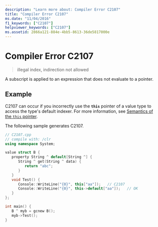 ```yaml
---
description: "Learn more about: Compiler Error C2107"
title: "Compiler Error C2107"
ms.date: "11/04/2016"
f1_keywords: ["C2107"]
helpviewer_keywords: ["C2107"]
ms.assetid: 2866a121-884e-4bb5-8613-36de5817000e
---
```

# Compiler Error C2107

> illegal index, indirection not allowed

A subscript is applied to an expression that does not evaluate to a pointer.

## Example

C2107 can occur if you incorrectly use the **`this`** pointer of a value type to access the type's default indexer. For more information, see [Semantics of the `this` pointer](../../dotnet/how-to-define-and-consume-classes-and-structs-cpp-cli.md#BKMK_Semantics_of_the_this_pointer).

The following sample generates C2107.

```cpp
// C2107.cpp
// compile with: /clr
using namespace System;

value struct B {
   property String ^ default[String ^] {
      String ^ get(String ^ data) {
         return "abc";
      }
   }
   void Test() {
      Console::WriteLine("{0}", this["aa"]);   // C2107
      Console::WriteLine("{0}", this->default["aa"]);   // OK
   }
};

int main() {
   B ^ myb = gcnew B();
   myb->Test();
}
```

